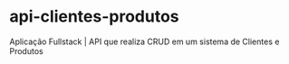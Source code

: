 # api-clientes-produtos
Aplicação Fullstack | API que realiza CRUD em um sistema de Clientes e Produtos
